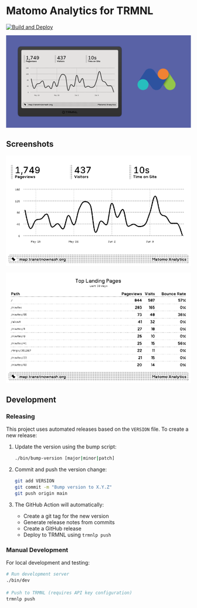 # Matomo Analytics for TRMNL

[![Build and Deploy](https://github.com/stephenyeargin/trmnl-matomo/actions/workflows/build.yml/badge.svg)](https://github.com/stephenyeargin/trmnl-matomo/actions/workflows/build.yml)

![promo](assets/promo.png)

## Screenshots

![screenshot](assets/screenshot.png)

![screenshot-2](assets/screenshot-2.png)

## Development

### Releasing

This project uses automated releases based on the `VERSION` file. To create a new release:

1. Update the version using the bump script:
   ```bash
   ./bin/bump-version [major|minor|patch]
   ```

2. Commit and push the version change:
   ```bash
   git add VERSION
   git commit -m "Bump version to X.Y.Z"
   git push origin main
   ```

3. The GitHub Action will automatically:
   - Create a git tag for the new version
   - Generate release notes from commits
   - Create a GitHub release
   - Deploy to TRMNL using `trmnlp push`

### Manual Development

For local development and testing:

```bash
# Run development server
./bin/dev

# Push to TRMNL (requires API key configuration)
trmnlp push
```

